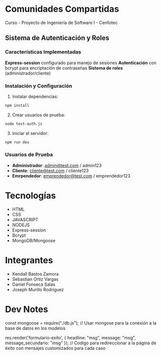# Comunidades Compartidas

Curso - Proyecto de Ingeniería de Software I - Cenfotec

## Sistema de Autenticación y Roles

### Características Implementadas

**Express-session** configurado para manejo de sesiones
**Autenticación** con bcrypt para encriptación de contraseñas
**Sistema de roles** (administrador/cliente)

### Instalación y Configuración

1. Instalar dependencias:

```bash
npm install
```

2. Crear usuarios de prueba:

```bash
node test-auth.js
```

3. Iniciar el servidor:

```bash
npm run dev
```

### Usuarios de Prueba

- **Administrador**: admin@test.com / admin123
- **Cliente**: cliente@test.com / cliente123
- **Emrpendedor**: emprendedor@test.com / emprendedor123

# Tecnologías

- HTML
- CSS
- JAVASCRIPT
- NODEJS
- Express-session
- Bcrypt
- MongoDB/Mongoose

# Integrantes

- Kendall Bastos Zamora
- Sebastian Ortiz Vargas
- Daniel Fonseca Salas
- Joseph Murillo Rodríguez

# Dev Notes

const mongoose = require("./db.js"); // Usar mongose para la conexión a la base de datos en los modelos

res.render('formulario-exito', { headline: "msg", message: "msg", message_secundario: "msg" }); // Codigo para
redireccionar a la página de éxito con mensajes customizados para cada caso
